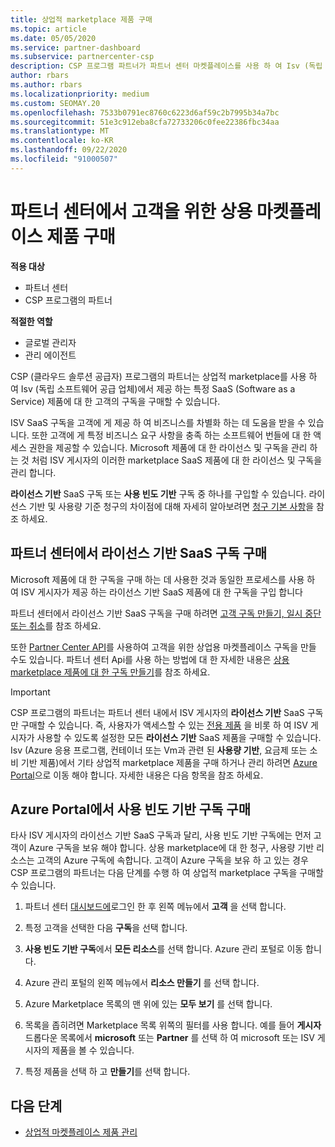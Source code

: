 ```yaml
---
title: 상업적 marketplace 제품 구매
ms.topic: article
ms.date: 05/05/2020
ms.service: partner-dashboard
ms.subservice: partnercenter-csp
description: CSP 프로그램 파트너가 파트너 센터 마켓플레이스를 사용 하 여 Isv (독립 소프트웨어 공급 업체)의 SaaS 제품을 고객에 게 구매할 수 있는 방법에 대해 알아봅니다.
author: rbars
ms.author: rbars
ms.localizationpriority: medium
ms.custom: SEOMAY.20
ms.openlocfilehash: 7533b0791ec8760c6223d6af59c2b7995b34a7bc
ms.sourcegitcommit: 51e3c912eba8cfa72733206c0fee22386fbc34aa
ms.translationtype: MT
ms.contentlocale: ko-KR
ms.lasthandoff: 09/22/2020
ms.locfileid: "91000507"
---
```

# <a name="purchase-commercial-marketplace-products-for-your-customers-in-partner-center"></a>파트너 센터에서 고객을 위한 상용 마켓플레이스 제품 구매

**적용 대상**

- 파트너 센터
- CSP 프로그램의 파트너

**적절한 역할**

- 글로벌 관리자
- 관리 에이전트

CSP (클라우드 솔루션 공급자) 프로그램의 파트너는 상업적 marketplace를 사용 하 여 Isv (독립 소프트웨어 공급 업체)에서 제공 하는 특정 SaaS (Software as a Service) 제품에 대 한 고객의 구독을 구매할 수 있습니다. 

ISV SaaS 구독을 고객에 게 제공 하 여 비즈니스를 차별화 하는 데 도움을 받을 수 있습니다. 또한 고객에 게 특정 비즈니스 요구 사항을 충족 하는 소프트웨어 번들에 대 한 액세스 권한을 제공할 수 있습니다. Microsoft 제품에 대 한 라이선스 및 구독을 관리 하는 것 처럼 ISV 게시자의 이러한 marketplace SaaS 제품에 대 한 라이선스 및 구독을 관리 합니다.

**라이선스 기반** SaaS 구독 또는 **사용 빈도 기반** 구독 중 하나를 구입할 수 있습니다. 라이선스 기반 및 사용량 기준 청구의 차이점에 대해 자세히 알아보려면 [청구 기본 사항](billing-basics.md)을 참조 하세요.

## <a name="purchase-license-based-saas-subscriptions-in-partner-center"></a>파트너 센터에서 라이선스 기반 SaaS 구독 구매

Microsoft 제품에 대 한 구독을 구매 하는 데 사용한 것과 동일한 프로세스를 사용 하 여 ISV 게시자가 제공 하는 라이선스 기반 SaaS 제품에 대 한 구독을 구입 합니다

파트너 센터에서 라이선스 기반 SaaS 구독을 구매 하려면 [고객 구독 만들기, 일시 중단 또는 취소](create-a-new-subscription.md#create-a-new-subscription)를 참조 하세요.

또한 [Partner Center API](/partner-center/develop/)를 사용하여 고객을 위한 상업용 마켓플레이스 구독을 만들 수도 있습니다. 파트너 센터 Api를 사용 하는 방법에 대 한 자세한 내용은 [상용 marketplace 제품에 대 한 구독 만들기](/partner-center/develop/create-subscription-azure-marketplace-products)를 참조 하세요.

>[!IMPORTANT]
> CSP 프로그램의 파트너는 파트너 센터 내에서 ISV 게시자의 **라이선스 기반** SaaS 구독만 구매할 수 있습니다. 즉, 사용자가 액세스할 수 있는 [전용 제품](csp-commercial-marketplace-discover.md#learn-about-marketplace-exclusive-offers) 을 비롯 하 여 ISV 게시자가 사용할 수 있도록 설정한 모든 **라이선스 기반** SaaS 제품을 구매할 수 있습니다. Isv (Azure 응용 프로그램, 컨테이너 또는 Vm과 관련 된 **사용량 기반**, 요금제 또는 소비 기반 제품)에서 기타 상업적 marketplace 제품을 구매 하거나 관리 하려면 [Azure Portal](https://portal.azure.com/)으로 이동 해야 합니다. 자세한 내용은 다음 항목을 참조 하세요.

## <a name="purchase-usage-based-subscriptions-in-the-azure-portal"></a>Azure Portal에서 사용 빈도 기반 구독 구매

타사 ISV 게시자의 라이선스 기반 SaaS 구독과 달리, 사용 빈도 기반 구독에는 먼저 고객이 Azure 구독을 보유 해야 합니다. 상용 marketplace에 대 한 청구, 사용량 기반 리소스는 고객의 Azure 구독에 속합니다. 고객이 Azure 구독을 보유 하 고 있는 경우 CSP 프로그램의 파트너는 다음 단계를 수행 하 여 상업적 marketplace 구독을 구매할 수 있습니다.

1. 파트너 센터 [대시보드에](https://partner.microsoft.com/dashboard)로그인 한 후 왼쪽 메뉴에서 **고객** 을 선택 합니다.

2. 특정 고객을 선택한 다음 **구독**을 선택 합니다.  

3. **사용 빈도 기반 구독**에서 **모든 리소스**를 선택 합니다. Azure 관리 포털로 이동 합니다.

4. Azure 관리 포털의 왼쪽 메뉴에서 **리소스 만들기** 를 선택 합니다.

5. Azure Marketplace 목록의 맨 위에 있는 **모두 보기** 를 선택 합니다.

6. 목록을 좁히려면 Marketplace 목록 위쪽의 필터를 사용 합니다. 예를 들어 **게시자** 드롭다운 목록에서 **microsoft** 또는 **Partner** 를 선택 하 여 microsoft 또는 ISV 게시자의 제품을 볼 수 있습니다.

7. 특정 제품을 선택 하 고 **만들기**를 선택 합니다.

## <a name="next-steps"></a>다음 단계

- [상업적 마켓플레이스 제품 관리](csp-commercial-marketplace-purchase.md)